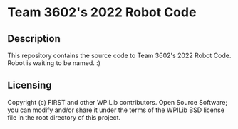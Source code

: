 # Team 3602's 2022 Robot Code

## Description
This repository contains the source code to Team 3602's 2022 Robot Code. Robot is waiting to be named. :)

## Licensing
Copyright (c) FIRST and other WPILib contributors. Open Source Software; you can modify and/or share it under the terms of the WPILib BSD license file in the root directory of this project.
